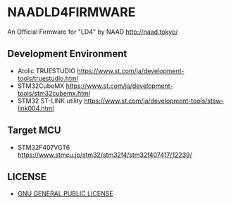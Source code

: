 # NAADLD4FIRMWARE
 An Official Firmware for "LD4" by NAAD http://naad.tokyo/

## Development Environment
 - Atolic TRUESTUDIO https://www.st.com/ja/development-tools/truestudio.html
 - STM32CubeMX https://www.st.com/ja/development-tools/stm32cubemx.html
 - STM32 ST-LINK utility https://www.st.com/ja/development-tools/stsw-link004.html

## Target MCU
 - STM32F407VGT6 https://www.stmcu.jp/stm32/stm32f4/stm32f407417/12239/
 
## LICENSE
 - [GNU GENERAL PUBLIC LICENSE](./LICENSE)

